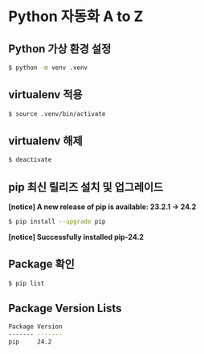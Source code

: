 # Python 자동화 A to Z

## Python 가상 환경 설정
```bash
$ python -m venv .venv
```

## virtualenv 적용
```bash
$ source .venv/bin/activate
```

## virtualenv 해제
```bash
$ deactivate
```

## pip 최신 릴리즈 설치 및 업그레이드
**[notice] A new release of pip is available: 23.2.1 -> 24.2**
```bash
$ pip install --upgrade pip
```
**[notice] Successfully installed pip-24.2**

## Package 확인
```bash
$ pip list
```

## Package Version Lists
```bash
Package Version
------- -------
pip     24.2
```